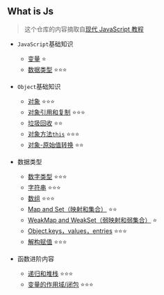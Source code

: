 ## What is Js

> 这个仓库的内容摘取自[现代 JavaScript 教程](https://zh.javascript.info/)

- `JavaScript`基础知识

  - [变量](/src/basic/variables/) ⭐
  - [数据类型](/src/basic/types) ⭐⭐⭐

- `Object`基础知识

  - [对象](/src/object/object/) ⭐⭐⭐
  - [对象引用和复制](/src/object/object-copy/) ⭐⭐⭐
  - [垃圾回收](/src/object/garbage-collection/) ⭐⭐
  - [对象方法`this`](/src/object/object-methods/) ⭐⭐⭐
  - [对象-原始值转换](/src/object/object-toprimitive/) ⭐⭐

- 数据类型

  - [数字类型](/src/types/number) ⭐⭐⭐
  - [字符串](/src/types/string) ⭐⭐⭐
  - [数组](/src/types/array) ⭐⭐⭐
  - [Map and Set（映射和集合）](/src/types/map-set) ⭐⭐
  - [WeakMap and WeakSet（弱映射和弱集合）](/src/types/weakmap-weakset) ⭐
  - [Object.keys，values，entries](/src/types/keys-values-entries) ⭐⭐⭐
  - [解构赋值](/src/types/destructuring-assignment) ⭐⭐⭐

- 函数进阶内容
  - [递归和堆栈](/src/advanced-functions/recursion/) ⭐⭐⭐
  - [变量的作用域/闭包](/src/advanced-functions/closure) ⭐⭐⭐
